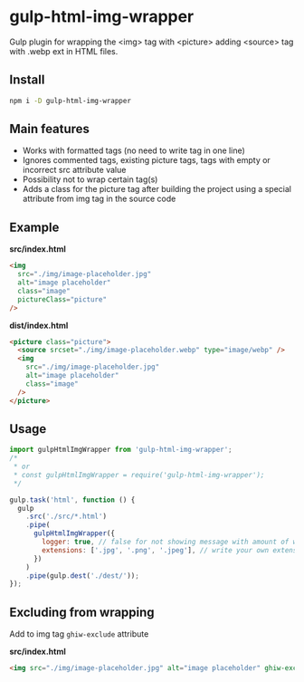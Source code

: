# gulp-html-img-wrapper

Gulp plugin for wrapping the &lt;img> tag with &lt;picture> adding &lt;source> tag with .webp ext in HTML files.

## Install

```bash
npm i -D gulp-html-img-wrapper
```

## Main features

- Works with formatted tags (no need to write tag in one line)
- Ignores commented tags, existing picture tags, tags with empty or incorrect src attribute value
- Possibility not to wrap certain tag(s)
- Adds a class for the picture tag after building the project using a special attribute from img tag in the source code

## Example

**src/index.html**

```html
<img
  src="./img/image-placeholder.jpg"
  alt="image placeholder"
  class="image"
  pictureClass="picture"
/>
```

**dist/index.html**

```html
<picture class="picture">
  <source srcset="./img/image-placeholder.webp" type="image/webp" />
  <img
    src="./img/image-placeholder.jpg"
    alt="image placeholder"
    class="image"
  />
</picture>
```

## Usage

```javascript
import gulpHtmlImgWrapper from 'gulp-html-img-wrapper';
/*
 * or
 * const gulpHtmlImgWrapper = require('gulp-html-img-wrapper');
 */

gulp.task('html', function () {
  gulp
    .src('./src/*.html')
    .pipe(
      gulpHtmlImgWrapper({
        logger: true, // false for not showing message with amount of wrapped img tags
        extensions: ['.jpg', '.png', '.jpeg'], // write your own extensions pack (case insensitive)
      })
    )
    .pipe(gulp.dest('./dest/'));
});
```

## Excluding from wrapping

Add to img tag `ghiw-exclude` attribute

**src/index.html**

```html
<img src="./img/image-placeholder.jpg" alt="image placeholder" ghiw-exclude />
```
